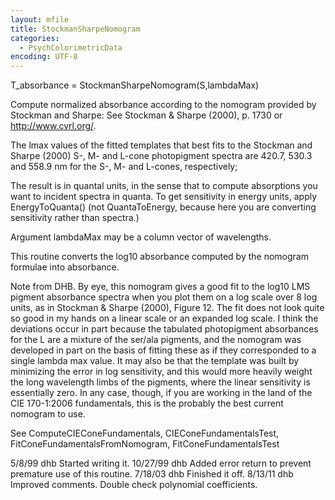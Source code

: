 ```yaml
---
layout: mfile
title: StockmanSharpeNomogram
categories:
  - PsychColorimetricData
encoding: UTF-8
---
```


T\_absorbance = StockmanSharpeNomogram(S,lambdaMax)

Compute normalized absorbance according to the
nomogram provided by Stockman and Sharpe:
  See Stockman & Sharpe (2000), p. 1730 or http://www.cvrl.org/.

The lmax values of the fitted templates that best fits
to the Stockman and Sharpe (2000) S-, M- and L-cone photopigment
spectra are 420.7, 530.3 and 558.9 nm for the
S-, M- and L-cones, respectively;

The result is in quantal units, in the sense that to compute
absorptions you want to incident spectra in quanta.
To get sensitivity in energy units, apply EnergyToQuanta()
(not QuantaToEnergy, because here you are converting sensitivity
rather than spectra.)

Argument lambdaMax may be a column vector of wavelengths.

This routine converts the log10 absorbance computed by the nomogram
formulae into absorbance.

Note from DHB. By eye, this nomogram gives a good fit to the log10 LMS pigment
absorbance spectra when you plot them on a log scale over 8 log units,
as in Stockman & Sharpe (2000), Figure 12.  The fit does not look quite so
good in my hands on a linear scale or an expanded log scale.
I think the deviations occur in part because the tabulated
photopigment absorbances for the L are a mixture of the ser/ala
pigments, and the nomogram was developed in part on the basis of fitting these
as if they corresponded to a single lambda max value. It may also be that
the template was built by minimizing the error in log sensitivity, and this
would more heavily weight the long wavelength limbs of the pigments, where
the linear sensitivity is essentially zero.  In any case, though, if you
are working in the land of the CIE 170-1:2006 fundamentals, this is the
probably the best current nomogram to use.

See ComputeCIEConeFundamentals, CIEConeFundamentalsTest,
FitConeFundamentalsFromNomogram, FitConeFundamentalsTest

5/8/99  dhb  Started writing it.
10/27/99    dhb  Added error return to prevent premature use of this routine.
7/18/03   dhb  Finished it off.
8/13/11   dhb  Improved comments.  Double check polynomial coefficients.